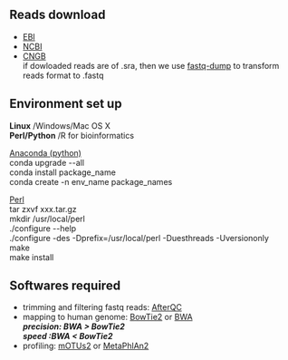 ##  Reads download
* [EBI](https://www.ebi.ac.uk/metagenomics) 
* [NCBI](https://www.ncbi.nlm.nih.gov/home/download/) 
* [CNGB](https://db.cngb.org/)  
if dowloaded reads are of .sra, then we use [fastq-dump](https://github.com/ncbi/sra-tools/wiki/HowTo:-fasterq-dump) to transform reads format to .fastq

## Environment set up
**Linux** /Windows/Mac OS X\
**Perl/Python** /R for bioinformatics

[Anaconda (python)](https://www.anaconda.com/)\
conda upgrade --all\
conda install package_name\
conda create -n env_name package_names

[Perl](http://www.perl.org/get.html)\
tar zxvf xxx.tar.gz\
mkdir /usr/local/perl\
./configure --help\
./configure -des -Dprefix=/usr/local/perl -Duesthreads -Uversiononly\
make\
make install

## Softwares required
* trimming and filtering fastq reads:  [AfterQC](https://github.com/OpenGene/AfterQC)
* mapping to human genome:  [BowTie2](https://github.com/BenLangmead/bowtie2) or [BWA](https://sourceforge.net/projects/bio-bwa/)\
  ***precision: BWA > BowTie2***\
  ***speed :BWA < BowTie2*** 
* profiling: [mOTUs2](https://github.com/motu-tool/mOTUs_v2) or [MetaPhlAn2](https://bitbucket.org/biobakery/metaphlan2/overview)


